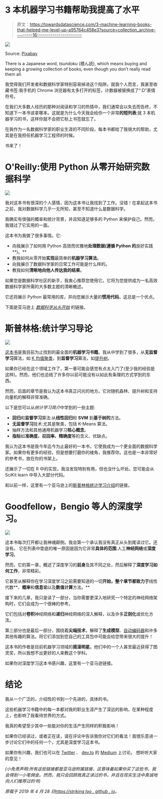 # 3 本机器学习书籍帮助我提高了水平

> 原文：<https://towardsdatascience.com/3-machine-learning-books-that-helped-me-level-up-a95764c458e3?source=collection_archive---------16----------------------->

![](img/b4d790159b63eff56b7da89b3d6fe764.png)

Source: [Pixabay](https://pixabay.com/photos/book-read-old-literature-pages-1659717/)

There is a Japanese word, *tsundoku* (積ん読), which means buying and keeping a growing collection of books, even though you don’t really read them all.

我觉得我们开发者和数据科学家特别容易掉进这个陷阱。就我个人而言，我甚至收藏书签:我手机的 Chrome 浏览器有太多打开的标签，计数器被替换成了“:D”表情符号。

在我们大多数人经历的那种对阅读和学习的热情中，我们通常会以失去而告终，不知道下一本书该拿哪本。这就是为什么今天我会给你一个非常**的短列表**:就 3 本机器学习的书，这样你就不会把它标上书签就忘了。

在我作为一名数据科学家的职业生涯的不同阶段，每本书都给了我很大的帮助，尤其是在我担任机器学习工程师的时候。

书来了！

# O'Reilly:使用 Python 从零开始研究数据科学

![](img/ec17d820565bb2b6443dcda2bf7451de.png)

我对这本书有很深的个人感情，因为这本书让我找到了工作。没错！在拿起这本书之前，我对数据科学几乎一无所知，甚至不知道什么是数据科学。

我确实有很强的概率和统计背景，并且知道足够多的 Python 来保护自己。然而，我错过了它实用的一面。

这本书为我做了很多事情。它:

*   向我展示了如何用 Python 高效而优雅地**处理数据(遵循 Python 的**良好实践**)。**
*   教我如何从零开始**实现**最简单的**机器学习算法**。
*   向我展示了数据科学家的日常工作可能是什么样的。
*   教我如何**清晰地向他人传达我的结果**。

如果您是数据科学社区的新手，我衷心推荐您使用它。它将为您提供成为一名高效数据科学家所需的大多数主题的清晰概述。

它还将展示 Python 最常用的库，并向您展示大量的**惯用代码**，这总是一个优点。

下面是亚马逊上 [*数据科学从头开始*](https://amzn.to/2DDhIUH) 的链接。

# 斯普林格:统计学习导论

![](img/32cbc78fc05cda9ab3f50d7c10e80859.png)

[这本书](https://amzn.to/2ZP93YS)是我目前为止找到的最全面的**机器学习书籍**。我从中学到了很多，从**无监督学习**算法，如 [K 均值聚类](http://www.datastuff.tech/machine-learning/k-means-clustering-unsupervised-learning-for-recommender-systems/)，到**监督学习**算法，如[提升树](http://www.datastuff.tech/machine-learning/xgboost-predicting-life-expectancy-with-supervised-learning/)。

如果你已经在这个领域工作了，第一章可能会感觉有点太入门了(至少我的经验是这样)。然而，他们也总结了许多你以前可能没有以如此有条理的方式学到的东西。

然而，后面的章节是我认为这本书真正闪光的地方。它对随机森林、提升树和支持向量机的解释非常准确。

以下是您可以从*统计学习简介*中学到的一些主题:

*   **回归**和**监督学习**算法:从**线性回归**和 **SVM** 到**基于树的**方法。
*   **无监督学习**技术:尤其是聚类，包括 K-Means 算法。
*   抽样方法和其他通用机器学习**核心概念**。
*   **指标**如**准确度、召回率、精确度**等的含义、优缺点。

我认为这本书是我今年迄今为止最好的一本书，它使我成为一个更全面的数据科学家。如果你有更多的经验，但是想要打磨你的棱角，我推荐你。这也是一本非常好的参考书，放在你的书架上。

还展示了一切在 R 中的实现，我没发现特别有用，但也没什么坏处。您可能会从 SciKit learn 中导入大部分代码。

和以前一样，这里有一个亚马逊上的[斯普林格统计学习介绍](https://amzn.to/2ZP93YS)的链接。

# Goodfellow，Bengio 等人的深度学习。

![](img/ed8fc7549922eacc53b1617150eeef8a.png)

这本书每次打开都让我神魂颠倒。我会第一个承认我没有真正从头到尾读过它。还没有。
它在列表中垫底的唯一原因是因为它非常**具体的范围**:人工**神经网络**或**深度学习**。

然而，它的第一章，概述了深度学习的**前身**及其不同之处，然后解释了**深度学习如何工作**，非常精彩。

它甚至从解释你在学习深度学习之前需要知道的一切**开始，整个章节都致力于**线性代数**、**概率**和**信息论**以及**数值计算**方法。**

接下来的几章，我只是读了一部分，当你需要更深入地研究一个特定的神经网络架构时，它们会成为一个很棒的参考。

它们包括对**卷积**神经网络和**递归**神经网络的深入解释，以及许多**正则化**或优化方法。

第三部分也是最后一部分，围绕着**尖端技术**，解释了**生成模型**、[自动编码器](http://www.datastuff.tech/machine-learning/autoencoder-deep-learning-tensorflow-eager-api-keras/)和许多其他有趣的算法。将它们添加到您自己的工具包中可能会给您带来很大的提升！

这本书的作者是目前机器学习领域的**摇滚明星**。他们中的一个人甚至最近获得了图灵奖，所以我想不出更好的人来教这个学科。

如果你对深度学习这本书感兴趣，这里有一个亚马逊链接。

# 结论

我从一个广泛的，介绍性的书到一个先进的，具体的书。

这些机器学习书籍中的每一本都对我的职业生涯产生了深远的影响，在某种程度上，也影响了我看待世界的方式。

我真的希望至少其中一些能对你的生活产生同样的积极影响！

如果你已经读过，或者正在读，请在评论中告诉我你对它们的看法！我很乐意进一步讨论它们中的任何一个，尤其是深度学习这本书。

如果你有兴趣，我们也可以在 [Twitter](http://twitter.com/strikingloo) 、 [dev.to](http://dev.to/strikingloo) 的 [Medium](http://medium.com/@strikingloo) 上讨论。
想听听大家的意见！

*(小免责声明:所有这些链接都是亚马逊附属链接，这意味着如果你买了这些书，我会得到一小笔佣金。然而，我只会回顾我真正读过的书，并且在现实生活中真诚地向人们推荐过的书)*

*原载于 2019 年 4 月 28 日*[*https://striking loo . github . io*](https://strikingloo.github.io/3-ml-books)*。*